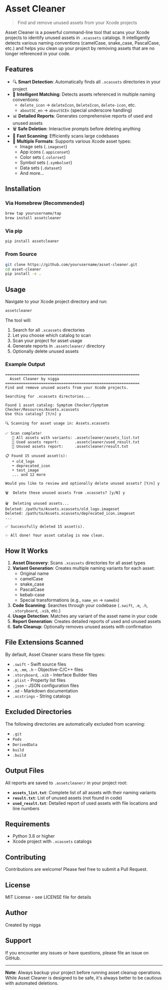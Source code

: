 # Asset Cleaner

> Find and remove unused assets from your Xcode projects

Asset Cleaner is a powerful command-line tool that scans your Xcode projects to identify unused assets in `.xcassets` catalogs. It intelligently detects various naming conventions (camelCase, snake_case, PascalCase, etc.) and helps you clean up your project by removing assets that are no longer referenced in your code.

## Features

- 🔍 **Smart Detection**: Automatically finds all `.xcassets` directories in your project
- 🎯 **Intelligent Matching**: Detects assets referenced in multiple naming conventions:
  - `delete_icon` → `deleteIcon`, `DeleteIcon`, `delete-icon`, etc.
  - `aboutSC_en` → `aboutSCEn` (special underscore handling)
- 📊 **Detailed Reports**: Generates comprehensive reports of used and unused assets
- 🗑️ **Safe Deletion**: Interactive prompts before deleting anything
- 🚀 **Fast Scanning**: Efficiently scans large codebases
- 📁 **Multiple Formats**: Supports various Xcode asset types:
  - Image sets (`.imageset`)
  - App icons (`.appiconset`)
  - Color sets (`.colorset`)
  - Symbol sets (`.symbolset`)
  - Data sets (`.dataset`)
  - And more...

## Installation

### Via Homebrew (Recommended)

```bash
brew tap yourusername/tap
brew install assetcleaner
```

### Via pip

```bash
pip install assetcleaner
```

### From Source

```bash
git clone https://github.com/yourusername/asset-cleaner.git
cd asset-cleaner
pip install -e .
```

## Usage

Navigate to your Xcode project directory and run:

```bash
assetcleaner
```

The tool will:
1. Search for all `.xcassets` directories
2. Let you choose which catalog to scan
3. Scan your project for asset usage
4. Generate reports in `.assetcleaner/` directory
5. Optionally delete unused assets

### Example Output

```
============================================================
  Asset Cleaner by nigga
============================================================
Find and remove unused assets from your Xcode projects.

Searching for .xcassets directories...

Found 1 asset catalog: Symptom Checker/Symptom Checker/Resources/Assets.xcassets
Use this catalog? [Y/n] y

🔍 Scanning for asset usage in: Assets.xcassets

✅ Scan complete!
   📄 All assets with variants: .assetcleaner/assets_list.txt
   📄 Used assets report:       .assetcleaner/used_result.txt
   📄 Unused assets report:     .assetcleaner/result.txt

📋 Found 15 unused asset(s):
   • old_logo
   • deprecated_icon
   • test_image
   ... and 12 more

Would you like to review and optionally delete unused assets? [Y/n] y

🗑️  Delete these unused assets from .xcassets? [y/N] y

🗑️  Deleting unused assets...
Deleted: /path/to/Assets.xcassets/old_logo.imageset
Deleted: /path/to/Assets.xcassets/deprecated_icon.imageset
...

✅ Successfully deleted 15 asset(s).

✨ All done! Your asset catalog is now clean.
```

## How It Works

1. **Asset Discovery**: Scans `.xcassets` directories for all asset types
2. **Variant Generation**: Creates multiple naming variants for each asset:
   - Original name
   - camelCase
   - snake_case
   - PascalCase
   - kebab-case
   - Special transformations (e.g., `name_en` → `nameEn`)
3. **Code Scanning**: Searches through your codebase (`.swift`, `.m`, `.h`, `.storyboard`, `.xib`, etc.)
4. **Usage Detection**: Matches any variant of the asset name in your code
5. **Report Generation**: Creates detailed reports of used and unused assets
6. **Safe Cleanup**: Optionally removes unused assets with confirmation

## File Extensions Scanned

By default, Asset Cleaner scans these file types:
- `.swift` - Swift source files
- `.m`, `.mm`, `.h` - Objective-C/C++ files
- `.storyboard`, `.xib` - Interface Builder files
- `.plist` - Property list files
- `.json` - JSON configuration files
- `.md` - Markdown documentation
- `.xcstrings` - String catalogs

## Excluded Directories

The following directories are automatically excluded from scanning:
- `.git`
- `Pods`
- `DerivedData`
- `build`
- `.build`

## Output Files

All reports are saved to `.assetcleaner/` in your project root:

- **`assets_list.txt`**: Complete list of all assets with their naming variants
- **`result.txt`**: List of unused assets (not found in code)
- **`used_result.txt`**: Detailed report of used assets with file locations and line numbers

## Requirements

- Python 3.8 or higher
- Xcode project with `.xcassets` catalogs

## Contributing

Contributions are welcome! Please feel free to submit a Pull Request.

## License

MIT License - see LICENSE file for details

## Author

Created by nigga

## Support

If you encounter any issues or have questions, please file an issue on GitHub.

---

**Note**: Always backup your project before running asset cleanup operations. While Asset Cleaner is designed to be safe, it's always better to be cautious with automated deletions.
